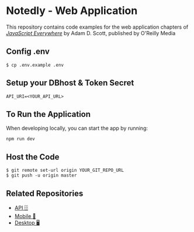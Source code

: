 

# Notedly - Web Application

This repository contains code examples for the web application chapters of [_JavaScript Everywhere_](https://www.jseverywhere.io/) by Adam D. Scott, published by O'Reilly Media

## Config .env

```shell
$ cp .env.example .env
```

## Setup your DBhost & Token Secret

```.env
API_URI=<YOUR_API_URL>
```

## To Run the Application

When developing locally, you can start the app by running:

```
npm run dev
```

## Host the Code

```shell
$ git remote set-url origin YOUR_GIT_REPO_URL
$ git push -u origin master
```

## Related Repositories

- [API 🗄️ ](https://github.com/Hein-HtetSan/api)
- [Mobile 🤳](https://github.com/Hein-HtetSan/mobile)
- [Desktop 🖥️](https://github.com/Hein-HtetSan/desktop)

